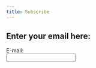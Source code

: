 ```yaml
---
title: Subscribe
---
```

## Enter your email here:
<body class="no-nav">
    <form action="https://formsubmit.co/sophiamarieschiffer@gmail.com" method="POST">
        E-mail:<br>
        <input type="text" name="subscribe" required><br>
    </form>
</body>